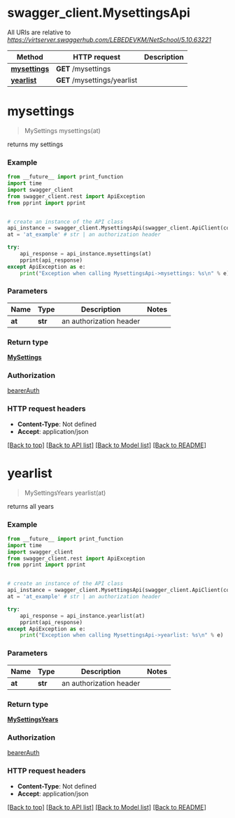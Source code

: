 # swagger_client.MysettingsApi

All URIs are relative to *https://virtserver.swaggerhub.com/LEBEDEVKM/NetSchool/5.10.63221*

Method | HTTP request | Description
------------- | ------------- | -------------
[**mysettings**](MysettingsApi.md#mysettings) | **GET** /mysettings | 
[**yearlist**](MysettingsApi.md#yearlist) | **GET** /mysettings/yearlist | 

# **mysettings**
> MySettings mysettings(at)



returns my settings

### Example
```python
from __future__ import print_function
import time
import swagger_client
from swagger_client.rest import ApiException
from pprint import pprint


# create an instance of the API class
api_instance = swagger_client.MysettingsApi(swagger_client.ApiClient(configuration))
at = 'at_example' # str | an authorization header

try:
    api_response = api_instance.mysettings(at)
    pprint(api_response)
except ApiException as e:
    print("Exception when calling MysettingsApi->mysettings: %s\n" % e)
```

### Parameters

Name | Type | Description  | Notes
------------- | ------------- | ------------- | -------------
 **at** | **str**| an authorization header | 

### Return type

[**MySettings**](MySettings.md)

### Authorization

[bearerAuth](../README.md#bearerAuth)

### HTTP request headers

 - **Content-Type**: Not defined
 - **Accept**: application/json

[[Back to top]](#) [[Back to API list]](../README.md#documentation-for-api-endpoints) [[Back to Model list]](../README.md#documentation-for-models) [[Back to README]](../README.md)

# **yearlist**
> MySettingsYears yearlist(at)



returns all years

### Example
```python
from __future__ import print_function
import time
import swagger_client
from swagger_client.rest import ApiException
from pprint import pprint


# create an instance of the API class
api_instance = swagger_client.MysettingsApi(swagger_client.ApiClient(configuration))
at = 'at_example' # str | an authorization header

try:
    api_response = api_instance.yearlist(at)
    pprint(api_response)
except ApiException as e:
    print("Exception when calling MysettingsApi->yearlist: %s\n" % e)
```

### Parameters

Name | Type | Description  | Notes
------------- | ------------- | ------------- | -------------
 **at** | **str**| an authorization header | 

### Return type

[**MySettingsYears**](MySettingsYears.md)

### Authorization

[bearerAuth](../README.md#bearerAuth)

### HTTP request headers

 - **Content-Type**: Not defined
 - **Accept**: application/json

[[Back to top]](#) [[Back to API list]](../README.md#documentation-for-api-endpoints) [[Back to Model list]](../README.md#documentation-for-models) [[Back to README]](../README.md)

